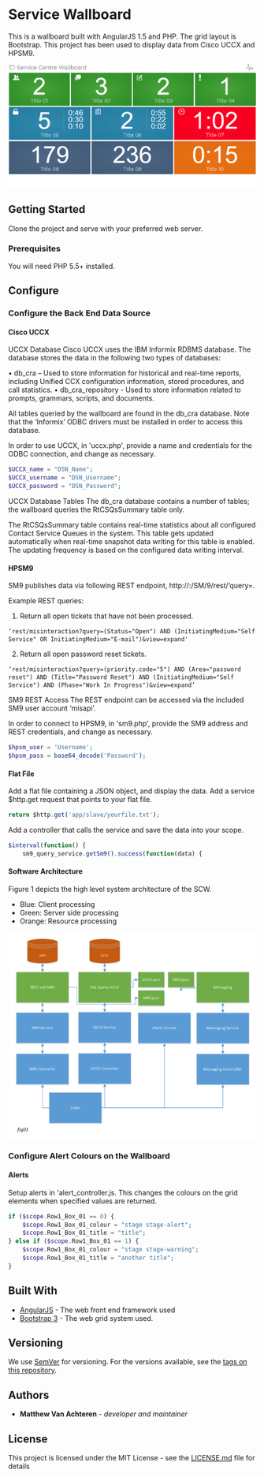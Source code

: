 # Service Wallboard

This is a wallboard built with AngularJS 1.5 and PHP. The grid layout is Bootstrap. This project has been used to display data from Cisco UCCX and HPSM9.

![Alt text](./wallboard.png?raw=true "Wallboard")

## Getting Started

Clone the project and serve with your preferred web server.

### Prerequisites

You will need PHP 5.5+ installed.

## Configure

### Configure the Back End Data Source

#### Cisco UCCX

UCCX Database
Cisco UCCX uses the IBM Informix RDBMS database. The database stores the data in the following two types of databases:

• db_cra – Used to store information for historical and real-time reports, including Unified CCX configuration information, stored procedures, and call statistics.
• db_cra_repository - Used to store information related to prompts, grammars, scripts, and documents.

All tables queried by the wallboard are found in the db_cra database.  Note that the ‘Informix’ ODBC drivers must be installed in order to access this database.

In order to use UCCX, in 'uccx.php', provide a name and credentials for the ODBC connection, and change as necessary.

```php
$UCCX_name = "DSN_Name";
$UCCX_username = "DSN_Username";
$UCCX_password = "DSN_Password";
```

UCCX Database Tables
The db_cra database contains a number of tables; the wallboard queries the RtCSQsSummary table only. 

The RtCSQsSummary table contains real-time statistics about all configured Contact Service Queues in the system. This table gets updated automatically when real-time snapshot data writing for this table is enabled. The updating frequency is based on the configured data writing interval.


#### HPSM9

SM9 publishes data via following REST endpoint, http://<SM9>:<PORT>/SM/9/rest/’query=. 

Example REST queries: <br />

1. Return all open tickets that have not been processed.
```
‘rest/misinteraction?query=(Status="Open") AND (InitiatingMedium="Self Service" OR InitiatingMedium="E-mail")&view=expand'
```

2. Return all open password reset tickets.
```
‘rest/misinteraction?query=(priority.code="5") AND (Area="password reset") AND (Title="Password Reset") AND (InitiatingMedium="Self Service") AND (Phase="Work In Progress")&view=expand’
```

SM9 REST Access
The REST endpoint can be accessed via the included SM9 user account ‘misapi’.

In order to connect to HPSM9, in 'sm9.php', provide the SM9 address and REST credentials, and change as necessary.

```php
$hpsm_user = 'Username';
$hpsm_pass = base64_decode('Password');
```

#### Flat File

Add a flat file containing a JSON object, and display the data. Add a service $http.get request that points to your flat file.

```javascript
return $http.get('app/slave/yourfile.txt');
```

Add a controller that calls the service and save the data into your scope.

```javascript
$interval(function() {
    sm9_query_service.getSm9().success(function(data) {
```

#### Software Architecture

Figure 1 depicts the high level system architecture of the SCW.

- Blue: Client processing
- Green: Server side processing
- Orange: Resource processing

![Alt text](./architecture.png?raw=true "Wallboard")

### Configure Alert Colours on the Wallboard

#### Alerts

Setup alerts in 'alert_controller.js. This changes the colours on the grid elements when specified values are returned.

```php
if ($scope.Row1_Box_01 == 0) {
    $scope.Row1_Box_01_colour = "stage stage-alert";
    $scope.Row1_Box_01_title = "title";
} else if ($scope.Row1_Box_01 == 1) {
    $scope.Row1_Box_01_colour = "stage stage-warning";
    $scope.Row1_Box_01_title = "another title";
}
```

## Built With

* [AngularJS](https://angularjs.org/) - The web front end framework used
* [Bootstrap 3](https://angularjs.org/) - The web grid system used.



## Versioning

We use [SemVer](http://semver.org/) for versioning. For the versions available, see the [tags on this repository](https://github.com/your/project/tags).

## Authors

* **Matthew Van Achteren** - *developer and maintainer*

## License

This project is licensed under the MIT License - see the [LICENSE.md](LICENSE.md) file for details

